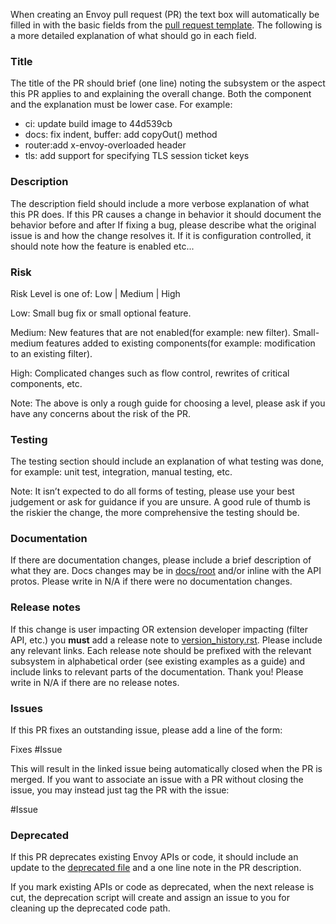 When creating an Envoy pull request (PR) the text box will automatically be filled
in with the basic fields from the [pull request template](PULL_REQUEST_TEMPLATE.md). The following
is a more detailed explanation of what should go in each field.

### <a name="title"></a>Title

The title of the PR should brief (one line) noting the subsystem or the aspect this PR applies to and
explaining the overall change. Both the component and the explanation must be lower case. For example:

* ci: update build image to 44d539cb
* docs: fix indent, buffer: add copyOut() method
* router:add x-envoy-overloaded header
* tls: add support for specifying TLS session ticket keys

### <a name="desc"></a>Description

The description field should include a more verbose explanation of what this PR
does. If this PR causes a change in behavior it should document the behavior
before and after   If fixing a bug, please describe what the original issue is and
how the change resolves it. If it is configuration controlled, it should note
how the feature is enabled etc...

### <a name="risk"></a>Risk

Risk Level is one of: Low | Medium | High

Low: Small bug fix or small optional feature.

Medium: New features that are not enabled(for example: new filter). Small-medium
features added to existing components(for example: modification to an existing
filter).

High: Complicated changes such as flow control, rewrites of critical
components, etc.

Note: The above is only a rough guide for choosing a level,
please ask if you have any concerns about the risk of the PR.

### <a name="testing"></a>Testing

The testing section should include an explanation of what testing was done, for example: unit test,
integration, manual testing, etc.

Note: It isn’t expected to do all forms of testing, please use your best judgement or ask for
guidance if you are unsure. A good rule of thumb is the riskier the change, the
more comprehensive the testing should be.

### <a name="docs"></a>Documentation

If there are documentation changes, please include a brief description of what they are. Docs
changes may be in [docs/root](docs/root) and/or inline with the API protos. Please write in
N/A if there were no documentation changes.

### <a name="relnotes"></a>Release notes

If this change is user impacting OR extension developer impacting (filter API, etc.) you **must**
add a release note to [version_history.rst](docs/root/intro/version_history.rst). Please include
any relevant links. Each release note should be prefixed with the relevant subsystem in
alphabetical order (see existing examples as a guide) and include links to relevant parts of the
documentation. Thank you! Please write in N/A if there are no release notes.

### <a name="issues"></a>Issues

If this PR fixes an outstanding issue, please add a line of the form:

Fixes #Issue

This will result in the linked issue being automatically closed when the PR is
merged. If you want to associate an issue with a PR without closing the issue,
you may instead just tag the PR with the issue:

\#Issue

### <a name="deprecated"></a>Deprecated

If this PR deprecates existing Envoy APIs or code, it should include
an update to the [deprecated file](DEPRECATED.md) and a one line note in the PR
description.

If you mark existing APIs or code as deprecated, when the next release is cut, the
deprecation script will create and assign an issue to you for
cleaning up the deprecated code path.

